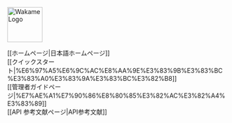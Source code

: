 <span class="align-right"><img src="/axsh/wakame-vdc/wiki/images/wakame-logo.png" alt="Wakame Logo" width="80" height="80"></span>
  
[[ホームページ|日本語ホームページ]]    
[[クイックスタート|%E6%97%A5%E6%9C%AC%E8%AA%9E%E3%83%9B%E3%83%BC%E3%83%A0%E3%83%9A%E3%83%BC%E3%82%B8]]   
[[管理者ガイドページ|%E7%AE%A1%E7%90%86%E8%80%85%E3%82%AC%E3%82%A4%E3%83%89]]   
[[API 参考文献ページ|API参考文献]]   
